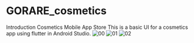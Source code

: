 # GORARE_cosmetics
Introduction
Cosmetics Mobile App Store 
This is a basic UI for a cosmetics app using flutter in Android Studio.
![00](https://user-images.githubusercontent.com/65535038/135601625-cdd2182a-3162-41c1-a209-b93c7be132f7.png)
![01](https://user-images.githubusercontent.com/65535038/135601643-361ad0a5-bcf1-47b1-98a0-c7acc9168d0a.png)  ![02](https://user-images.githubusercontent.com/65535038/135601650-0a66434e-5113-4ffe-abcf-2c3fa1decd11.png)

